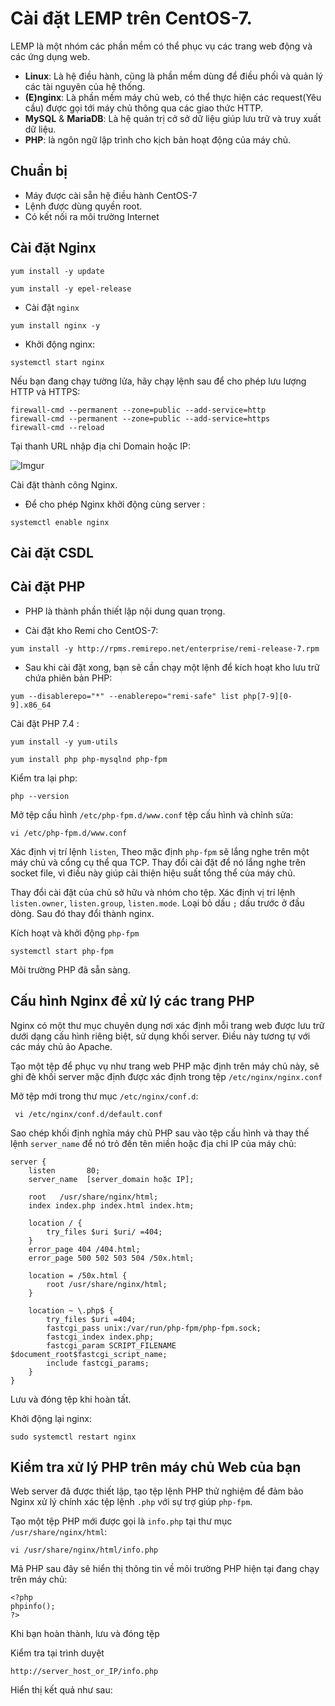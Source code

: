 # Cài đặt LEMP trên CentOS-7.

LEMP là một nhóm các phần mềm có thể phục vụ các trang web động và các ứng dụng web.

* **Linux**: Là hệ điều hành, cũng là phần mềm dùng để điều phối và quản lý các tài nguyên của hệ thống.
* **(E)nginx**: Là phần mềm máy chủ web, có thể thực hiện các request(Yêu cầu) được gọi tới máy chủ thông qua các giao thức HTTP.
* **MySQL** & **MariaDB**: Là hệ quản trị cở sở dữ liệu giúp lưu trữ và truy xuất dữ liệu.
* **PHP**: là ngôn ngữ lập trình cho kịch bản hoạt động của máy chủ.

## Chuẩn bị
* Máy được cài sẵn hệ điều hành CentOS-7
* Lệnh được dùng quyền root.
* Có kết nối ra môi trường Internet

## Cài đặt Nginx

`yum install -y update`

`yum install -y epel-release`


* Cài đặt `nginx`

`yum install nginx -y`

* Khởi động nginx:

`systemctl start nginx`

Nếu bạn đang chạy tường lửa, hãy chạy lệnh sau để cho phép lưu lượng HTTP và HTTPS:

```
firewall-cmd --permanent --zone=public --add-service=http
firewall-cmd --permanent --zone=public --add-service=https
firewall-cmd --reload
```
Tại thanh URL nhập địa chỉ Domain hoặc IP:

![Imgur](https://i.imgur.com/aI9lpvf.png)

Cài đặt thành công Nginx.

* Để cho phép Nginx khởi động cùng server :

`systemctl enable nginx`

## Cài đặt CSDL

## Cài đặt PHP

* PHP là thành phần thiết lập nội dung quan trọng.

* Cài đặt kho Remi cho CentOS-7:


`yum install -y http://rpms.remirepo.net/enterprise/remi-release-7.rpm`

* Sau khi cài đặt xong, bạn sẽ cần chạy một lệnh để kích hoạt kho lưu trữ chứa phiên bản PHP:

`yum --disablerepo="*" --enablerepo="remi-safe" list php[7-9][0-9].x86_64`

Cài đặt PHP 7.4 :

`yum install -y yum-utils`

`yum install php php-mysqlnd php-fpm`

Kiểm tra lại php:

`php --version`

Mở tệp cấu hình `/etc/php-fpm.d/www.conf` tệp cấu hình và chỉnh sửa:

`vi /etc/php-fpm.d/www.conf`

Xác định vị trí lệnh `listen`, Theo mặc định `php-fpm` sẽ lắng nghe trên một máy chủ và cổng cụ thể qua TCP. Thay đổi cài đặt để nó lắng nghe trên socket file, vì điều này giúp cải thiện hiệu suất tổng thể của máy chủ.


Thay đổi cài đặt của chủ sở hữu và nhóm cho tệp. Xác định vị trí lệnh `listen.owner`, `listen.group`, `listen.mode`. Loại bỏ dấu `;` dấu trước ở đầu dòng. Sau đó thay đổi thành nginx.

Kích hoạt và khởi động `php-fpm`

`systemctl start php-fpm` 

Môi trường PHP đã sẵn sàng. 

## Cấu hình Nginx để xử lý các trang PHP

Nginx có một thư mục chuyên dụng nơi xác định mỗi trang web được lưu trữ dưới dạng cấu hình riêng biệt, sử dụng khối server. Điều này tương tự với các máy chủ ảo Apache.

Tạo một tệp để phục vụ như trang web PHP mặc định trên máy chủ này, sẽ ghi đè khối server mặc định được xác định trong tệp `/etc/nginx/nginx.conf`

Mở tệp mới trong thư mục `/etc/nginx/conf.d`:

` vi /etc/nginx/conf.d/default.conf`

Sao chép khối định nghĩa máy chủ PHP sau vào tệp cấu hình và thay thế lệnh `server_name` để nó trỏ đến tên miền hoặc địa chỉ IP của máy chủ:

```
server {
    listen       80;
    server_name  [server_domain hoặc IP];

    root   /usr/share/nginx/html;
    index index.php index.html index.htm;

    location / {
        try_files $uri $uri/ =404;
    }
    error_page 404 /404.html;
    error_page 500 502 503 504 /50x.html;

    location = /50x.html {
        root /usr/share/nginx/html;
    }

    location ~ \.php$ {
        try_files $uri =404;
        fastcgi_pass unix:/var/run/php-fpm/php-fpm.sock;
        fastcgi_index index.php;
        fastcgi_param SCRIPT_FILENAME $document_root$fastcgi_script_name;
        include fastcgi_params;
    }
}

```

Lưu và đóng tệp khi hoàn tất.

Khởi động lại nginx:

`sudo systemctl restart nginx`

## Kiểm tra xử lý PHP trên máy chủ Web của bạn

Web server đã được thiết lập, tạo tệp lệnh PHP thử nghiệm để đảm bảo Nginx xử lý chính xác tệp lệnh `.php` với sự trợ giúp `php-fpm`.

Tạo một tệp PHP mới được gọi là `info.php` tại thư mục `/usr/share/nginx/html`:

`vi /usr/share/nginx/html/info.php`

Mã PHP sau đây sẽ hiển thị thông tin về môi trường PHP hiện tại đang chạy trên máy chủ:

```
<?php
phpinfo();
?>
```

Khi bạn hoàn thành, lưu và đóng tệp

Kiểm tra tại trình duyệt

`http://server_host_or_IP/info.php`

Hiển thị kết quả như sau:


